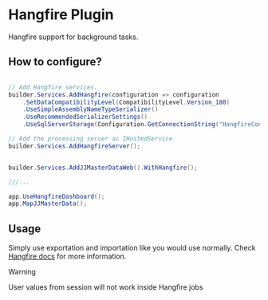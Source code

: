 # Hangfire Plugin

Hangfire support for background tasks.

## How to configure?

```csharp

// Add Hangfire services.
builder.Services.AddHangfire(configuration => configuration
    .SetDataCompatibilityLevel(CompatibilityLevel.Version_180)
    .UseSimpleAssemblyNameTypeSerializer()
    .UseRecommendedSerializerSettings()
    .UseSqlServerStorage(Configuration.GetConnectionString("HangfireConnection")));

// Add the processing server as IHostedService
builder.Services.AddHangfireServer();


builder.Services.AddJJMasterDataWeb().WithHangfire();

///...

app.UseHangfireDashboard();
app.MapJJMasterData();
```

## Usage
Simply use exportation and importation like you would use normally.
Check [Hangfire docs](https://docs.hangfire.io/en/latest/getting-started/aspnet-core-applications.html) for more information.

> [!WARNING] 
> User values from session will not work inside Hangfire jobs

